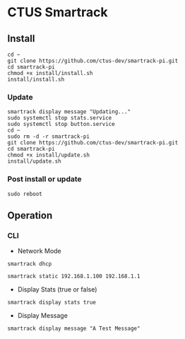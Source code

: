 # CTUS Smartrack

## Install

```
cd ~
git clone https://github.com/ctus-dev/smartrack-pi.git
cd smartrack-pi
chmod +x install/install.sh
install/install.sh
```

### Update

```
smartrack display message "Updating..."
sudo systemctl stop stats.service
sudo systemctl stop button.service
cd ~
sudo rm -d -r smartrack-pi
git clone https://github.com/ctus-dev/smartrack-pi.git
cd smartrack-pi
chmod +x install/update.sh
install/update.sh
```

### Post install or update

```
sudo reboot
```

## Operation

### CLI

-   Network Mode

```
smartrack dhcp

smartrack static 192.168.1.100 192.168.1.1
```

- Display Stats (true or false)

```
smartrack display stats true
```

- Display Message

```
smartrack display message "A Test Message"
```